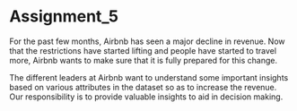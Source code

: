 # Assignment_5

For the past few months, Airbnb has seen a major decline in revenue. Now that the restrictions have started lifting and people have started to travel more, Airbnb wants to make sure that it is fully prepared for this change.

The different leaders at Airbnb want to understand some important insights based on various attributes in the dataset so as to increase the revenue. Our responsibility is to provide valuable insights to aid in decision making.
